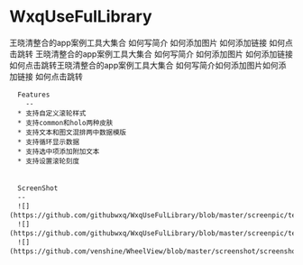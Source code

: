 # WxqUseFulLibrary
王晓清整合的app案例工具大集合
如何写简介
如何添加图片
如何添加链接
如何点击跳转
王晓清整合的app案例工具大集合
如何写简介
如何添加图片
如何添加链接
如何点击跳转王晓清整合的app案例工具大集合
如何写简介如何添加图片如何添加链接
如何点击跳转

      Features
      	--
      * 支持自定义滚轮样式
      * 支持common和holo两种皮肤
      * 支持文本和图文混排两中数据模版
      * 支持循环显示数据
      * 支持选中项添加附加文本
      * 支持设置滚轮刻度


      ScreenShot
      --
      ![](https://github.com/githubwxq/WxqUseFulLibrary/blob/master/screenpic/testone.jpg)
      ![](https://github.com/githubwxq/WxqUseFulLibrary/blob/master/screenpic/testtwo.jpg)
      ![](https://github.com/venshine/WheelView/blob/master/screenshot/screenshot2.png)
